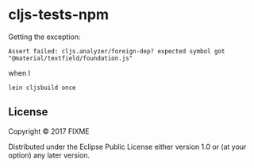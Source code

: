 # cljs-tests-npm

Getting the exception:
```
Assert failed: cljs.analyzer/foreign-dep? expected symbol got "@material/textfield/foundation.js"
```

when I
```
lein cljsbuild once
```

## License

Copyright © 2017 FIXME

Distributed under the Eclipse Public License either version 1.0 or (at
your option) any later version.
